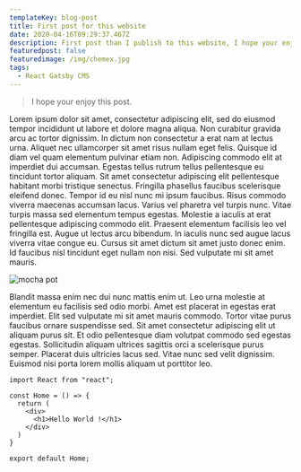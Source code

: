 ```yaml
---
templateKey: blog-post
title: First post for this website
date: 2020-04-16T09:29:37.467Z
description: First post than I publish to this website, I hope your enjoy!
featuredpost: false
featuredimage: /img/chemex.jpg
tags:
  - React Gatsby CMS
---
```

> I hope your enjoy this post.

Lorem ipsum dolor sit amet, consectetur adipiscing elit, sed do eiusmod tempor incididunt ut labore et dolore magna aliqua. Non curabitur gravida arcu ac tortor dignissim. In dictum non consectetur a erat nam at lectus urna. Aliquet nec ullamcorper sit amet risus nullam eget felis. Quisque id diam vel quam elementum pulvinar etiam non. Adipiscing commodo elit at imperdiet dui accumsan. Egestas tellus rutrum tellus pellentesque eu tincidunt tortor aliquam. Sit amet consectetur adipiscing elit pellentesque habitant morbi tristique senectus. Fringilla phasellus faucibus scelerisque eleifend donec. Tempor id eu nisl nunc mi ipsum faucibus. Risus commodo viverra maecenas accumsan lacus. Varius vel pharetra vel turpis nunc. Vitae turpis massa sed elementum tempus egestas. Molestie a iaculis at erat pellentesque adipiscing commodo elit. Praesent elementum facilisis leo vel fringilla est. Augue ut lectus arcu bibendum. In iaculis nunc sed augue lacus viverra vitae congue eu. Cursus sit amet dictum sit amet justo donec enim. Id faucibus nisl tincidunt eget nullam non nisi. Sed vulputate mi sit amet mauris.

![mocha pot](/img/blog-index.jpg "Mocha pot coffee")

Blandit massa enim nec dui nunc mattis enim ut. Leo urna molestie at elementum eu facilisis sed odio morbi. Amet est placerat in egestas erat imperdiet. Elit sed vulputate mi sit amet mauris commodo. Tortor vitae purus faucibus ornare suspendisse sed. Sit amet consectetur adipiscing elit ut aliquam purus sit. Et odio pellentesque diam volutpat commodo sed egestas egestas. Sollicitudin aliquam ultrices sagittis orci a scelerisque purus semper. Placerat duis ultricies lacus sed. Vitae nunc sed velit dignissim. Euismod nisi porta lorem mollis aliquam ut porttitor leo.

```
import React from "react";

const Home = () => {
  return (
    <div>
      <h1>Hello World !</h1>
    </div>
  )
}

export default Home;
```